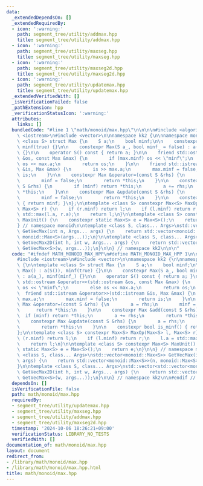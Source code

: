 ```yaml
---
data:
  _extendedDependsOn: []
  _extendedRequiredBy:
  - icon: ':warning:'
    path: segment_tree/utility/addmax.hpp
    title: segment_tree/utility/addmax.hpp
  - icon: ':warning:'
    path: segment_tree/utility/maxseg.hpp
    title: segment_tree/utility/maxseg.hpp
  - icon: ':warning:'
    path: segment_tree/utility/maxseg2d.hpp
    title: segment_tree/utility/maxseg2d.hpp
  - icon: ':warning:'
    path: segment_tree/utility/updatemax.hpp
    title: segment_tree/utility/updatemax.hpp
  _extendedVerifiedWith: []
  _isVerificationFailed: false
  _pathExtension: hpp
  _verificationStatusIcon: ':warning:'
  attributes:
    links: []
  bundledCode: "#line 1 \"math/monoid/max.hpp\"\n\n\n\n#include <algorithm>\n#include\
    \ <iostream>\n#include <vector>\n\nnamespace kk2 {\n\nnamespace monoid {\n\ntemplate\
    \ <class S> struct Max {\n    S a;\n    bool minf;\n\n    constexpr Max() : a(S()),\
    \ minf(true) {}\n\n    constexpr Max(S a_, bool minf_ = false) : a(a_), minf(minf_)\
    \ {}\n\n    operator S() const { return a; }\n\n    friend std::ostream &operator<<(std::ostream\
    \ &os, const Max &max) {\n        if (max.minf) os << \"minf\";\n        else\
    \ os << max.a;\n        return os;\n    }\n\n    friend std::istream &operator>>(std::istream\
    \ &is, Max &max) {\n        is >> max.a;\n        max.minf = false;\n        return\
    \ is;\n    }\n\n    constexpr Max &operator=(const S &rhs) {\n        a = rhs;\n\
    \        minf = false;\n        return *this;\n    }\n\n    constexpr Max &add(const\
    \ S &rhs) {\n        if (minf) return *this;\n        a += rhs;\n        return\
    \ *this;\n    }\n\n    constexpr Max &update(const S &rhs) {\n        a = rhs;\n\
    \        minf = false;\n        return *this;\n    }\n\n    constexpr bool is_minf()\
    \ { return minf; }\n};\n\ntemplate <class S> constexpr Max<S> MaxOp(Max<S> l,\
    \ Max<S> r) {\n    if (r.minf) return l;\n    if (l.minf) return r;\n    l.a =\
    \ std::max(l.a, r.a);\n    return l;\n}\n\ntemplate <class S> constexpr Max<S>\
    \ MaxUnit() {\n    constexpr static Max<S> e = Max<S>();\n    return e;\n}\n\n\
    } // namespace monoid\n\ntemplate <class S, class... Args>\nstd::vector<monoid::Max<S>>\
    \ GetVecMax(int n, Args... args) {\n    return std::vector<monoid::Max<S>>(n,\
    \ monoid::Max<S>(args...));\n}\n\ntemplate <class S, class... Args>\nstd::vector<std::vector<monoid::Max<S>>>\
    \ GetVecMax2D(int h, int w, Args... args) {\n    return std::vector<std::vector<monoid::Max<S>>>(h,\
    \ GetVecMax<S>(w, args...));\n}\n\n} // namespace kk2\n\n\n"
  code: "#ifndef MATH_MONOID_MAX_HPP\n#define MATH_MONOID_MAX_HPP 1\n\n#include <algorithm>\n\
    #include <iostream>\n#include <vector>\n\nnamespace kk2 {\n\nnamespace monoid\
    \ {\n\ntemplate <class S> struct Max {\n    S a;\n    bool minf;\n\n    constexpr\
    \ Max() : a(S()), minf(true) {}\n\n    constexpr Max(S a_, bool minf_ = false)\
    \ : a(a_), minf(minf_) {}\n\n    operator S() const { return a; }\n\n    friend\
    \ std::ostream &operator<<(std::ostream &os, const Max &max) {\n        if (max.minf)\
    \ os << \"minf\";\n        else os << max.a;\n        return os;\n    }\n\n  \
    \  friend std::istream &operator>>(std::istream &is, Max &max) {\n        is >>\
    \ max.a;\n        max.minf = false;\n        return is;\n    }\n\n    constexpr\
    \ Max &operator=(const S &rhs) {\n        a = rhs;\n        minf = false;\n  \
    \      return *this;\n    }\n\n    constexpr Max &add(const S &rhs) {\n      \
    \  if (minf) return *this;\n        a += rhs;\n        return *this;\n    }\n\n\
    \    constexpr Max &update(const S &rhs) {\n        a = rhs;\n        minf = false;\n\
    \        return *this;\n    }\n\n    constexpr bool is_minf() { return minf; }\n\
    };\n\ntemplate <class S> constexpr Max<S> MaxOp(Max<S> l, Max<S> r) {\n    if\
    \ (r.minf) return l;\n    if (l.minf) return r;\n    l.a = std::max(l.a, r.a);\n\
    \    return l;\n}\n\ntemplate <class S> constexpr Max<S> MaxUnit() {\n    constexpr\
    \ static Max<S> e = Max<S>();\n    return e;\n}\n\n} // namespace monoid\n\ntemplate\
    \ <class S, class... Args>\nstd::vector<monoid::Max<S>> GetVecMax(int n, Args...\
    \ args) {\n    return std::vector<monoid::Max<S>>(n, monoid::Max<S>(args...));\n\
    }\n\ntemplate <class S, class... Args>\nstd::vector<std::vector<monoid::Max<S>>>\
    \ GetVecMax2D(int h, int w, Args... args) {\n    return std::vector<std::vector<monoid::Max<S>>>(h,\
    \ GetVecMax<S>(w, args...));\n}\n\n} // namespace kk2\n\n#endif // MATH_MONOID_MAX_H\n"
  dependsOn: []
  isVerificationFile: false
  path: math/monoid/max.hpp
  requiredBy:
  - segment_tree/utility/updatemax.hpp
  - segment_tree/utility/maxseg.hpp
  - segment_tree/utility/addmax.hpp
  - segment_tree/utility/maxseg2d.hpp
  timestamp: '2024-10-06 18:26:21+09:00'
  verificationStatus: LIBRARY_NO_TESTS
  verifiedWith: []
documentation_of: math/monoid/max.hpp
layout: document
redirect_from:
- /library/math/monoid/max.hpp
- /library/math/monoid/max.hpp.html
title: math/monoid/max.hpp
---
```

